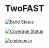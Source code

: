 # TwoFAST

[![Build Status](https://travis-ci.org/hsgg/TwoFAST.jl.svg?branch=master)](https://travis-ci.org/hsgg/TwoFAST.jl)

[![Coverage Status](https://coveralls.io/repos/hsgg/TwoFAST.jl/badge.svg?branch=master&service=github)](https://coveralls.io/github/hsgg/TwoFAST.jl?branch=master)

[![codecov.io](http://codecov.io/github/hsgg/TwoFAST.jl/coverage.svg?branch=master)](http://codecov.io/github/hsgg/TwoFAST.jl?branch=master)
